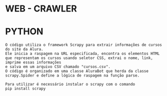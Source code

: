 # WEB - CRAWLER

# PYTHON
    O código utiliza o framework Scrapy para extrair informações de cursos do site da Alura. 
    Ele inicia a raspagem na URL especificada, encontra os elementos HTML que representam os cursos usando seletor CSS, extrai o nome, link, imprime essas informações 
    e salva em um arquivo CSV chamado "cursos.csv". 
    O código é organizado em uma classe AluraBot que herda da classe scrapy.Spider e define a lógica de raspagem na função parse.

    Para utilizar é necessário instalar o scrapy com o comando 
    pip install scrapy
